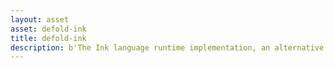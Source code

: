 ```yaml
---
layout: asset
asset: defold-ink
title: defold-ink
description: b'The Ink language runtime implementation, an alternative to Narrator, based on parsing ink JSON files.'
---
```

